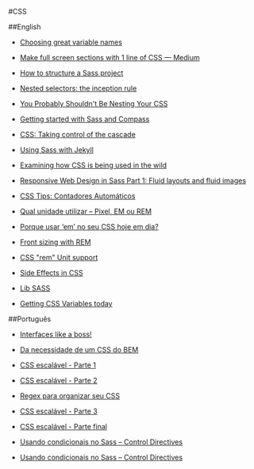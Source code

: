 #CSS

##English
* [Choosing great variable names](http://thesassway.com/beginner/variable-naming)

* [Make full screen sections with 1 line of CSS — Medium](https://medium.com/@ckor/make-full-screen-sections-with-1-line-of-css-b82227c75cbd)

* [How to structure a Sass project](http://thesassway.com/beginner/how-to-structure-a-sass-project)

* [Nested selectors: the inception rule](http://thesassway.com/beginner/the-inception-rule)

* [You Probably Shouldn't Be Nesting Your CSS](http://sriharisriraman.in/blog/2013/09/08/dont-nest-css/)

* [Getting started with Sass and Compass](http://thesassway.com/beginner/getting-started-with-sass-and-compass)

* [CSS: Taking control of the cascade](https://signalvnoise.com/posts/3003-css-taking-control-of-the-cascade)

* [Using Sass with Jekyll](http://markdotto.com/2014/09/25/sass-and-jekyll/)

* [Examining how CSS is being used in the wild](http://reports.quickleft.com/css)

* [Responsive Web Design in Sass Part 1: Fluid layouts and fluid images](http://thesassway.com/intermediate/responsive-web-design-part-1)

* [CSS Tips: Contadores Automáticos](http://gmoura.github.io/blog/2015/02/05/css-tips-contadores-automaticos/)

* [Qual unidade utilizar – Pixel, EM ou REM](http://tableless.com.br/unidade-pixels-em-rem/)

* [Porque usar ‘em’ no seu CSS hoje em dia?](http://blog.caelum.com.br/porque-usar-em-no-seu-css-hoje-em-dia/)

* [Front sizing with REM](http://snook.ca/archives/html_and_css/font-size-with-rem)

* [CSS "rem" Unit support](http://ahedg.es/w/rem.html)

* [Side Effects in CSS](http://philipwalton.com/articles/side-effects-in-css/)

* [Lib SASS](http://libsass.org/)

* [Getting CSS Variables today](http://css3.bradshawenterprises.com/blog/css-variables/)

##Português

* [Interfaces like a boss!](http://woliveiras.com.br/desenvolvendo-interfaces-like-boss/)

* [Da necessidade de um CSS do BEM](https://medium.com/@wilfernandesjr/da-necessidade-de-um-css-do-bem-7332a10c3f8d)

* [CSS escalável - Parte 1](https://medium.com/@shankarcabus/css-escalavel-parte-1-41e7e863799e)

* [CSS escalável - Parte 2](https://medium.com/@shankarcabus/css-escalavel-parte-2-acb9f0144c9d)

* [Regex para organizar seu CSS](http://www.raphaelfabeni.com.br/organizando-css-com-regex/)

* [CSS escalável - Parte 3](https://medium.com/@shankarcabus/css-escalavel-parte-3-b970ae49acb7)

* [CSS escalável - Parte final](https://medium.com/@shankarcabus/css-escalavel-parte-final-ff845a62ec4a)

* [Usando condicionais no Sass – Control Directives](http://tableless.com.br/usando-condicionais-sass-control-directives/)

* [Usando condicionais no Sass – Control Directives](http://tableless.com.br/usando-condicionais-sass-control-directives/)

